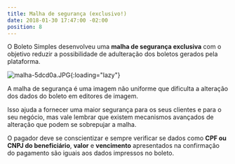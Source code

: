 ```yaml
---
title: Malha de segurança (exclusivo!)
date: 2018-01-30 17:47:00 -02:00
position: 8
---
```


O Boleto Simples desenvolveu uma **malha de segurança exclusiva** com o objetivo reduzir a possibilidade de adulteração dos boletos gerados pela plataforma.

![malha-5dcd0a.JPG](/uploads/malha-5dcd0a.JPG){:loading="lazy"}

A malha de segurança é uma imagem não uniforme que dificulta a alteração dos dados do boleto em editores de imagem.

Isso ajuda a fornecer uma maior segurança para os seus clientes e para o seu negócio, mas vale lembrar que existem mecanismos avançados de alteração que podem se sobrepujar a malha.

O pagador deve se conscientizar e sempre verificar se dados como **CPF ou CNPJ do beneficiário**, **valor** e **vencimento** apresentados na confirmação do pagamento são iguais aos dados impressos no boleto.